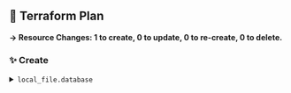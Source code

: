 ## 📝 Terraform Plan

**→ Resource Changes: 1 to create, 0 to update, 0 to re-create, 0 to delete.**

### ✨ Create

<details><summary><code>local_file.database</code></summary>

```diff
+ content              = (sensitive value)
+ content_base64sha256 = (known after apply)
+ content_base64sha512 = (known after apply)
+ content_md5          = (known after apply)
+ content_sha1         = (known after apply)
+ content_sha256       = (known after apply)
+ content_sha512       = (known after apply)
+ directory_permission = "0777"
+ file_permission      = "0777"
+ filename             = "../test.txt"
+ id                   = (known after apply)
```

</details>